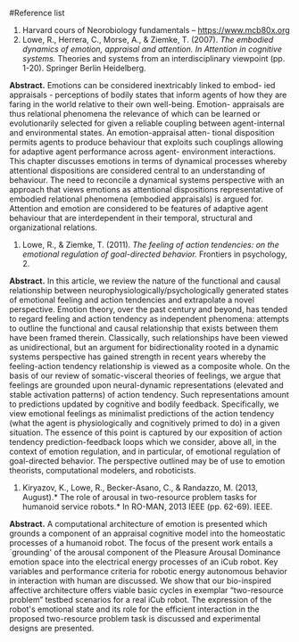 #Reference list

1. Harvard cours of Neorobiology fundamentals – https://www.mcb80x.org 
1. Lowe, R., Herrera, C., Morse, A., & Ziemke, T. (2007). *The embodied dynamics of emotion, appraisal and attention. In Attention in cognitive systems.* Theories and systems from an interdisciplinary viewpoint (pp. 1-20). Springer Berlin Heidelberg.

**Abstract.** Emotions can be considered inextricably linked to embod- ied appraisals - perceptions of bodily states that inform agents of how they are faring in the world relative to their own well-being. Emotion- appraisals are thus relational phenomena the relevance of which can be learned or evolutionarily selected for given a reliable coupling between agent-internal and environmental states. An emotion-appraisal atten- tional disposition permits agents to produce behaviour that exploits such couplings allowing for adaptive agent performance across agent- environment interactions. This chapter discusses emotions in terms of dynamical processes whereby attentional dispositions are considered central to an understanding of behaviour. The need to reconcile a dynamical systems perspective with an approach that views emotions as attentional dispositions representative of embodied relational phenomena (embodied appraisals) is argued for. Attention and emotion are considered to be features of adaptive agent behaviour that are interdependent in their temporal, structural and organizational relations.

1. Lowe, R., & Ziemke, T. (2011). *The feeling of action tendencies: on the emotional regulation of goal-directed behavior.* Frontiers in psychology, 2.

**Abstract.** In this article, we review the nature of the functional and causal relationship between neurophysiologically/psychologically generated states of emotional feeling and action tendencies and extrapolate a novel perspective. Emotion theory, over the past century and beyond, has tended to regard feeling and action tendency as independent phenomena: attempts to outline the functional and causal relationship that exists between them have been framed therein. Classically, such relationships have been viewed as unidirectional, but an argument for bidirectionality rooted in a dynamic systems perspective has gained strength in recent years whereby the feeling-action tendency relationship is viewed as a composite whole. On the basis of our review of somatic-visceral theories of feelings, we argue that feelings are grounded upon neural-dynamic representations (elevated and stable activation patterns) of action tendency. Such representations amount to predictions updated by cognitive and bodily feedback. Specifically, we view emotional feelings as minimalist predictions of the action tendency (what the agent is physiologically and cognitively primed to do) in a given situation. The essence of this point is captured by our exposition of action tendency prediction-feedback loops which we consider, above all, in the context of emotion regulation, and in particular, of emotional regulation of goal-directed behavior. The perspective outlined may be of use to emotion theorists, computational modelers, and roboticists.


1. Kiryazov, K., Lowe, R., Becker-Asano, C., & Randazzo, M. (2013, August).* The role of arousal in two-resource problem tasks for humanoid service robots.* In RO-MAN, 2013 IEEE (pp. 62-69). IEEE.

**Abstract.** A computational architecture of emotion is presented which grounds a component of an appraisal cognitive model into the homeostatic processes of a humanoid robot. The focus of the present work entails a `grounding' of the arousal component of the Pleasure Arousal Dominance emotion space into the electrical energy processes of an iCub robot. Key variables and performance criteria for robotic energy autonomous behavior in interaction with human are discussed. We show that our bio-inspired affective architecture offers viable basic cycles in exemplar “two-resource problem” testbed scenarios for a real iCub robot. The expression of the robot's emotional state and its role for the efficient interaction in the proposed two-resource problem task is discussed and experimental designs are presented.



